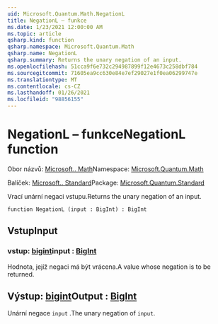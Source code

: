 ```yaml
---
uid: Microsoft.Quantum.Math.NegationL
title: NegationL – funkce
ms.date: 1/23/2021 12:00:00 AM
ms.topic: article
qsharp.kind: function
qsharp.namespace: Microsoft.Quantum.Math
qsharp.name: NegationL
qsharp.summary: Returns the unary negation of an input.
ms.openlocfilehash: 51cca9f6e732c294987899f12e4673c258dbf784
ms.sourcegitcommit: 71605ea9cc630e84e7ef29027e1f0ea06299747e
ms.translationtype: MT
ms.contentlocale: cs-CZ
ms.lasthandoff: 01/26/2021
ms.locfileid: "98856155"
---
```

# <a name="negationl-function"></a><span data-ttu-id="4e609-102">NegationL – funkce</span><span class="sxs-lookup"><span data-stu-id="4e609-102">NegationL function</span></span>

<span data-ttu-id="4e609-103">Obor názvů: [Microsoft.. Math](xref:Microsoft.Quantum.Math)</span><span class="sxs-lookup"><span data-stu-id="4e609-103">Namespace: [Microsoft.Quantum.Math](xref:Microsoft.Quantum.Math)</span></span>

<span data-ttu-id="4e609-104">Balíček: [Microsoft.. Standard](https://nuget.org/packages/Microsoft.Quantum.Standard)</span><span class="sxs-lookup"><span data-stu-id="4e609-104">Package: [Microsoft.Quantum.Standard](https://nuget.org/packages/Microsoft.Quantum.Standard)</span></span>


<span data-ttu-id="4e609-105">Vrací unární negaci vstupu.</span><span class="sxs-lookup"><span data-stu-id="4e609-105">Returns the unary negation of an input.</span></span>

```qsharp
function NegationL (input : BigInt) : BigInt
```


## <a name="input"></a><span data-ttu-id="4e609-106">Vstup</span><span class="sxs-lookup"><span data-stu-id="4e609-106">Input</span></span>

### <a name="input--bigint"></a><span data-ttu-id="4e609-107">vstup: [bigint](xref:microsoft.quantum.lang-ref.bigint)</span><span class="sxs-lookup"><span data-stu-id="4e609-107">input : [BigInt](xref:microsoft.quantum.lang-ref.bigint)</span></span>

<span data-ttu-id="4e609-108">Hodnota, jejíž negaci má být vrácena.</span><span class="sxs-lookup"><span data-stu-id="4e609-108">A value whose negation is to be returned.</span></span>



## <a name="output--bigint"></a><span data-ttu-id="4e609-109">Výstup: [bigint](xref:microsoft.quantum.lang-ref.bigint)</span><span class="sxs-lookup"><span data-stu-id="4e609-109">Output : [BigInt](xref:microsoft.quantum.lang-ref.bigint)</span></span>

<span data-ttu-id="4e609-110">Unární negace `input` .</span><span class="sxs-lookup"><span data-stu-id="4e609-110">The unary negation of `input`.</span></span>
